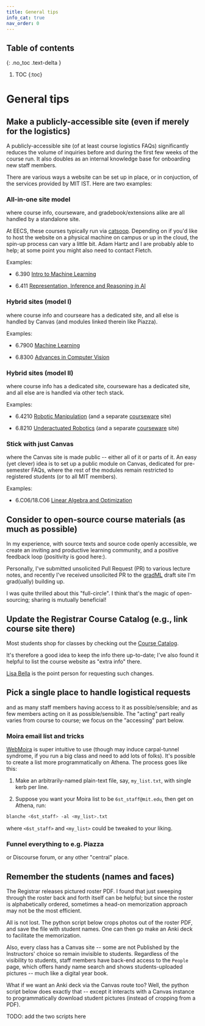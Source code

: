 ```yaml
---
title: General tips
info_cat: true
nav_order: 0
---
```


## Table of contents
{: .no_toc .text-delta }

1. TOC
{:toc}

# General tips

## Make a publicly-accessible site (even if merely for the logistics)
A publicly-accessible site (of at least course logistics FAQs) significantly reduces the volume of inquiries before and during the first few weeks of the course run. It also doubles as an internal knowledge base for onboarding new staff members.

There are various ways a website can be set up in place, or in conjuction, of the services provided by MIT IST. Here are two examples:

### All-in-one site model
where course info, courseware, and gradebook/extensions alike are all handled by a standalone site. 

At EECS, these courses typically run via [catsoop](https://catsoop.org). Depending on if you'd like to host the website on a physical machine on campus or up in the cloud, the spin-up process can vary a little bit. Adam Hartz and I are probably able to help; at some point you might also need to contact Fletch.

Examples:

- 6.390 [Intro to Machine Learning](https://introml.mit.edu/spring23)

- 6.411 [Representation, Inference and Reasoning in AI](https://airr.mit.edu/fall23)

<!-- [introml](https://introml.mit.edu/spring23) -->

<!-- <iframe src="https://introml.mit.edu/spring23/info/" width=1000 height=300 async></iframe> -->


### Hybrid sites (model I)
where course info and courseare has a dedicated site, and all else is handled by Canvas (and modules linked therein like Piazza). 

Examples:

- 6.7900 [Machine Learning](https://gradml.mit.edu/)

- 6.8300 [Advances in Computer Vision](http://6.8300.csail.mit.edu/sp23/schedule.html)

<!-- [gradml](https://gradml.mit.edu) -->
<!-- <iframe src="https://gradml.mit.edu/" width=1000 height=300 async></iframe> -->

### Hybrid sites (model II)
where course info has a dedicated site, courseware has a dedicated site, and all else are is handled via other tech stack. 

Examples:

- 6.4210 [Robotic Manipulation](https://manipulation.csail.mit.edu/Fall2023/) (and a separate [courseware](https://manipulation.mit.edu) site)

- 6.8210 [Underactuated Robotics](https://underactuated.csail.mit.edu/Spring2023/) (and a separate [courseware](http://underactuated.mit.edu) site)

### Stick with just Canvas
where the Canvas site is made public -- either all of it or parts of it. An easy (yet clever) idea is to set up a public module on Canvas, dedicated for pre-semester FAQs, where the rest of the modules remain restricted to registered students (or to all MIT members).

Examples:

- 6.C06/18.C06 [Linear Algebra and Optimization](https://canvas.mit.edu/courses/16629)

## Consider to open-source course materials (as much as possible)

In my experience, with source texts and source code openly accessible, we create an inviting and productive learning community, and a positive feedback loop (positivity is good here:).

Personally, I've submitted unsolicited Pull Request (PR) to various lecture notes, and recently I've received unsolicited PR to the [gradML](https://gradml.mit.edu) draft site I'm grad(ually) building up. 

I was quite thrilled about this "full-circle". I think that's the magic of open-sourcing; sharing is mutually beneficial!

## Update the Registrar Course Catalog (e.g., link course site there)
Most students shop for classes by checking out the [Course Catalog](http://student.mit.edu/catalog/m6a.html). 

It's therefore a good idea to keep the info there up-to-date; I've also found it helpful to list the course website as "extra info" there.

[Lisa Bella]({{site.baseurl}}/info/contact/#lisa-bella) is the point person for requesting such changes.

## Pick a single place to handle logistical requests
and as many staff members having access to it as possible/sensible; and as few members acting on it as possible/sensible.
The "acting" part really varies from course to course; we focus on the "accessing" part below.

### Moira email list and tricks

[WebMoira](https://groups.mit.edu/webmoira/) is super intuitive to use (though may induce carpal-tunnel syndrome, if you run a big class and need to add lots of folks). It's possible to create a list more programmatically on Athena. The process goes like this:

1. Make an arbitrarily-named plain-text file, say, `my_list.txt`, with single kerb per line.

2. Suppose you want your Moira list to be `6st_staff@mit.edu`, then get on Athena, run: 
```sh
blanche <6st_staff> -al <my_list>.txt
```
where `<6st_staff>` and `<my_list>` could be tweaked to your liking. 

### Funnel everything to e.g. Piazza
or Discourse forum, or any other "central" place.

## Remember the students (names and faces)

The Registrar releases pictured roster PDF. I found that just sweeping through the roster back and forth itself can be helpful; but since the roster is alphabetically ordered, sometimes a head-on memorization approach may not be the most efficient. 

All is not lost. The python script below crops photos out of the roster PDF, and save the file with student names. One can then go make an Anki deck to facilitate the memorization.


Also, every class has a Canvas site -- some are not Published by the Instructors' choice so remain invisible to students. Regardless of the visibility to students, staff members have back-end access to the `People` page, which offers handy name search and shows students-uploaded pictures -- much like a digital year book.

What if we want an Anki deck via the Canvas route too? Well, the python script below does exactly that -- except it interacts with a Canvas instance to programmatically download student pictures (instead of cropping from a PDF). 


TODO: add the two scripts here



